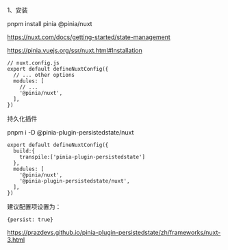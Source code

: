 1、安装

pnpm install pinia @pinia/nuxt

https://nuxt.com/docs/getting-started/state-management

https://pinia.vuejs.org/ssr/nuxt.html#Installation

```
// nuxt.config.js
export default defineNuxtConfig({
  // ... other options
  modules: [
    // ...
    '@pinia/nuxt',
  ],
})
```

持久化插件

pnpm i -D @pinia-plugin-persistedstate/nuxt

```
export default defineNuxtConfig({
  build:{
    transpile:['pinia-plugin-persistedstate']
  },
  modules: [
    '@pinia/nuxt',
    '@pinia-plugin-persistedstate/nuxt',
  ],
})
```

建议配置项设置为： 

``` 
{persist: true}

```

https://prazdevs.github.io/pinia-plugin-persistedstate/zh/frameworks/nuxt-3.html

